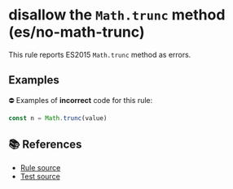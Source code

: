 # disallow the `Math.trunc` method (es/no-math-trunc)

This rule reports ES2015 `Math.trunc` method as errors.

## Examples

⛔ Examples of **incorrect** code for this rule:

```js
const n = Math.trunc(value)
```

## 📚 References

- [Rule source](https://github.com/mysticatea/eslint-plugin-es/blob/v1.2.0/lib/rules/no-math-trunc.js)
- [Test source](https://github.com/mysticatea/eslint-plugin-es/blob/v1.2.0/tests/lib/rules/no-math-trunc.js)
